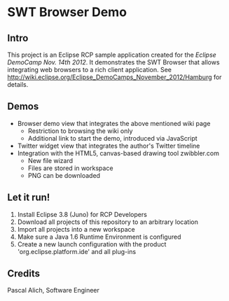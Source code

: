 SWT Browser Demo
================
Intro
-----
This project is an Eclipse RCP sample application created for the *Eclipse DemoCamp Nov. 14th 2012*. 
It demonstrates the SWT Browser that allows integrating web browsers to a rich client application.
See http://wiki.eclipse.org/Eclipse_DemoCamps_November_2012/Hamburg for details.

Demos
-----
* Browser demo view that integrates the above mentioned wiki page
  * Restriction to browsing the wiki only
  * Additional link to start the demo, introduced via JavaScript
* Twitter widget view that integrates the author's Twitter timeline
* Integration with the HTML5, canvas-based drawing tool zwibbler.com
  * New file wizard
  * Files are stored in workspace
  * PNG can be downloaded

Let it run!
-----------
1. Install Eclipse 3.8 (Juno) for RCP Developers
1. Download all projects of this repository to an arbitrary location
1. Import all projects into a new workspace
1. Make sure a Java 1.6 Runtime Environment is configured
1. Create a new launch configuration with the product 'org.eclipse.platform.ide' and all plug-ins

Credits
-------
Pascal Alich, Software Engineer